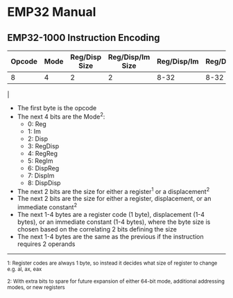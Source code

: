 # EMP32 Manual

## EMP32-1000 Instruction Encoding

| Opcode | Mode | Reg/Disp Size | Reg/Disp/Im Size | Reg/Disp/Im | Reg/Disp/Im |
|-|-|-|-|-|-|
| 8 | 4 | 2 | 2 | 8-32 | 8-32 |
|

- The first byte is the opcode
- The next 4 bits are the Mode<sup>2</sup>:
  - 0: Reg
  - 1: Im
  - 2: Disp
  - 3: RegDisp
  - 4: RegReg
  - 5: RegIm
  - 6: DispReg
  - 7: DispIm
  - 8: DispDisp
- The next 2 bits are the size for either a register<sup>1</sup> or a displacement<sup>2</sup>
- The next 2 bits are the size for either a register, displacement, or an immediate constant<sup>2</sup>
- The next 1-4 bytes are a register code (1 byte), displacement (1-4 bytes), or an immediate constant (1-4 bytes), where the byte size is chosen based on the correlating 2 bits defining the size
- The next 1-4 bytes are the same as the previous if the instruction requires 2 operands

___

<sup>1: Register codes are always 1 byte, so instead it decides what size of register to change e.g. al, ax, eax</sup>

<sup>2: With extra bits to spare for future expansion of either 64-bit mode, additional addressing modes, or new registers</sup>

